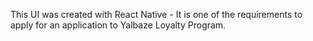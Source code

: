 This UI was created with React Native - It is one of the requirements to apply for an application to Yalbaze Loyalty Program.